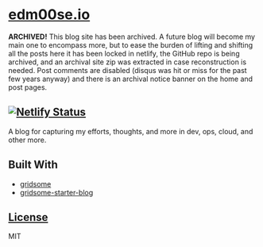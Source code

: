 # [edm00se.io](https://edm00se.io/)

**ARCHIVED!** This blog site has been archived. A future blog will become my main one to encompass more, but to ease the burden of lifting and shifting all the posts here it has been locked in netlify, the GitHub repo is being archived, and an archival site zip was extracted in case reconstruction is needed. Post comments are disabled (disqus was hit or miss for the past few years anyway) and there is an archival notice banner on the home and post pages.

## [![Netlify Status](https://api.netlify.com/api/v1/badges/df3a3d38-0e9d-420b-a62c-7ce80cab8804/deploy-status)](https://app.netlify.com/sites/edm00se-blog/deploys)

A blog for capturing my efforts, thoughts, and more in dev, ops, cloud, and other more.

## Built With

- [gridsome](https://gridsome.org/)
- [gridsome-starter-blog](https://github.com/gridsome/gridsome-starter-blog)

## [License](LICENSE.md)

MIT
